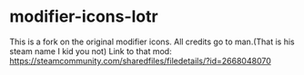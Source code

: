 # modifier-icons-lotr
This is a fork on the original modifier icons. All credits go to man.(That is his steam name I kid you not)
Link to that mod: https://steamcommunity.com/sharedfiles/filedetails/?id=2668048070